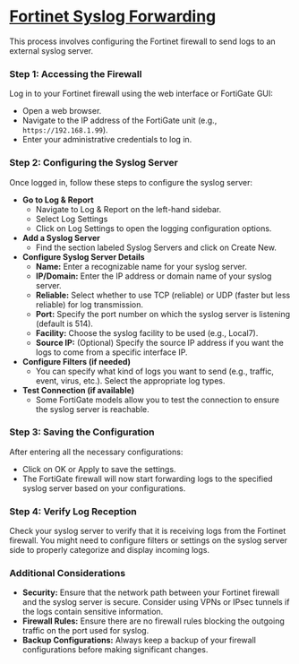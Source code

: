 # [Fortinet Syslog Forwarding](https://help.fortinet.com/fa/faz50hlp/56/5-6-1/FMG-FAZ/2400_System_Settings/1600_Log%20Forwarding/0400_Configuring.htm)
This process involves configuring the Fortinet firewall to send logs to an external syslog server.

### Step 1: Accessing the Firewall
Log in to your Fortinet firewall using the web interface or FortiGate GUI:
- Open a web browser.
- Navigate to the IP address of the FortiGate unit (e.g., `https://192.168.1.99`).
- Enter your administrative credentials to log in.

### Step 2: Configuring the Syslog Server
Once logged in, follow these steps to configure the syslog server:
- **Go to Log & Report**
  - Navigate to Log & Report on the left-hand sidebar.
  - Select Log Settings
  - Click on Log Settings to open the logging configuration options.
- **Add a Syslog Server**
  - Find the section labeled Syslog Servers and click on Create New.
- **Configure Syslog Server Details**
  - **Name:** Enter a recognizable name for your syslog server.
  - **IP/Domain:** Enter the IP address or domain name of your syslog server.
  - **Reliable:** Select whether to use TCP (reliable) or UDP (faster but less reliable) for log transmission.
  - **Port:** Specify the port number on which the syslog server is listening (default is 514).
  - **Facility:** Choose the syslog facility to be used (e.g., Local7).
  - **Source IP:** (Optional) Specify the source IP address if you want the logs to come from a specific interface IP.
- **Configure Filters (if needed)**
  - You can specify what kind of logs you want to send (e.g., traffic, event, virus, etc.). Select the appropriate log types.
- **Test Connection (if available)**
  - Some FortiGate models allow you to test the connection to ensure the syslog server is reachable.

### Step 3: Saving the Configuration
After entering all the necessary configurations:
- Click on OK or Apply to save the settings.
- The FortiGate firewall will now start forwarding logs to the specified syslog server based on your configurations.

### Step 4: Verify Log Reception
Check your syslog server to verify that it is receiving logs from the Fortinet firewall. You might need to configure filters or settings on the syslog server side to properly categorize and display incoming logs.

### Additional Considerations
- **Security:** Ensure that the network path between your Fortinet firewall and the syslog server is secure. Consider using VPNs or IPsec tunnels if the logs contain sensitive information.
- **Firewall Rules:** Ensure there are no firewall rules blocking the outgoing traffic on the port used for syslog.
- **Backup Configurations:** Always keep a backup of your firewall configurations before making significant changes.
